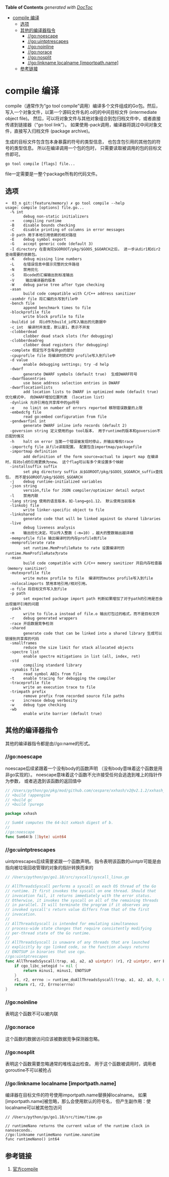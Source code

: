 <!-- START doctoc generated TOC please keep comment here to allow auto update -->
<!-- DON'T EDIT THIS SECTION, INSTEAD RE-RUN doctoc TO UPDATE -->
**Table of Contents**  *generated with [DocToc](https://github.com/thlorenz/doctoc)*

- [compile 编译](#compile-%E7%BC%96%E8%AF%91)
  - [选项](#%E9%80%89%E9%A1%B9)
  - [其他的编译器指令](#%E5%85%B6%E4%BB%96%E7%9A%84%E7%BC%96%E8%AF%91%E5%99%A8%E6%8C%87%E4%BB%A4)
    - [//go:noescape](#gonoescape)
    - [//go:uintptrescapes](#gouintptrescapes)
    - [//go:noinline](#gonoinline)
    - [//go:norace](#gonorace)
    - [//go:nosplit](#gonosplit)
    - [//go:linkname localname [importpath.name]](#golinkname-localname-importpathname)
  - [参考链接](#%E5%8F%82%E8%80%83%E9%93%BE%E6%8E%A5)

<!-- END doctoc generated TOC please keep comment here to allow auto update -->

# compile 编译 

compile（通常作为“go tool compile”调用）编译多个文件组成的Go包。然后，写入一个对象文件，以第一个源码文件名的.o的的中间目标文件 (intermediate object file)。
然后，可以将对象文件与其他对象组合到包归档文件中，或者直接传递到链接器（“go tool link”）。 如果使用-pack调用，编译器将跳过中间对象文件，直接写入归档文件 (package archive)。

生成的目标文件包含包本身暴露的符号的类型信息， 也包含包引用的其他包的符号的类型信息。 所以在编译调用一个包的包时， 只需要读取被调用的包的目标文件即可。

```shell
go tool compile [flags] file...

```
file一定需要是一整个package所有的代码文件。
## 选项

```shell
➜  03_n git:(feature/memory) ✗ go tool compile --help    
usage: compile [options] file.go...
  -% int
        debug non-static initializers
  -+    compiling runtime
  -B    disable bounds checking
  -C    disable printing of columns in error messages
  -D path 用于本地引用依赖的相对路径
  -E    debug symbol export
  -G    accept generic code (default 3)
  -I directory 在查询完$GOROOT/pkg/$GOOS_$GOARCH之后， 进一步从dir1和dir2查询需要的依赖包。
  -K    debug missing line numbers
  -L    在错误信息中展示完整的文件路径
  -N    禁用优化
  -S    将code的汇编输出到标准输出
  -V     输出编译器的版本
  -W    debug parse tree after type checking
  -asan
        build code compatible with C/C++ address sanitizer
  -asmhdr file 将汇编的头写到file中
  -bench file
        append benchmark times to file
  -blockprofile file
        write block profile to file
  -buildid id  将id作为build_id写入输出的元数据中
  -c int  编译时并发度，默认是1，表示不并发
  -clobberdead
        clobber dead stack slots (for debugging)
  -clobberdeadreg
        clobber dead registers (for debugging)
  -complete 假定包不含有非go的部分
  -cpuprofile file 将编译时的CPU profile写入到file中
  -d value
        enable debugging settings; try -d help
  -dwarf
        generate DWARF symbols (default true)  生成DWARF符号
  -dwarfbasentries
        use base address selection entries in DWARF
  -dwarflocationlists
        add location lists to DWARF in optimized mode (default true) 优化模式中， 向DWARF增加位置列表 （location list）
  -dynlink 允许引用在共享库中的go符号
  -e    no limit on number of errors reported 移除错误数量的上限
  -embedcfg file
        read go:embed configuration from file
  -gendwarfinl int
        generate DWARF inline info records (default 2)
  -goversion string 定义使用的go tool版本， 用于runtime的版本和goversion不匹配的情况
  -h    halt on error 当第一个错误被发现时停止，并输出堆栈trace
  -importcfg file 从file读取配置。 配置包含importmap/packagefile
  -importmap definition
        add definition of the form source=actual to import map 在编译时，将对old的引用更换为new。 这个flag可以有多个来设置多个映射
  -installsuffix suffix
        set pkg directory suffix 从$GOROOT/pkg/$GOOS_$GOARCH_suffix查找包， 而不是$GOROOT/pkg/$GOOS_$GOARCH
  -j    debug runtime-initialized variables
  -json string
        version,file for JSON compiler/optimizer detail output
  -l    禁用内联
  -lang string 使用的语言版本，如-lang=go1.12， 默认使用当前版本
  -linkobj file
        write linker-specific object to file
  -linkshared
        generate code that will be linked against Go shared libraries
  -live
        debug liveness analysis
  -m    输出优化决定。可以传入整数 (-m=10) ，越大的整数输出越详细
  -memprofile file 输出编译时的内存profile到file
  -memprofilerate rate
        set runtime.MemProfileRate to rate 设置编译时的runtime.MemProfileRate为rate
  -msan
        build code compatible with C/C++ memory sanitizer 开启内存检查器 （memory sanitizer）
  -mutexprofile file
        write mutex profile to file  编译时的mutex profile写入到file
  -nolocalimports 禁用本地引用/相对引用。
  -o file 将目标文件写入到file
  -p path
        set expected package import path 判断如果增加了对于path的引用是否会出现循环引用的问题
  -pack
        write to file.a instead of file.o 输出打包过的格式，而不是目标文件
  -r    debug generated wrappers
  -race 开启数据竞争检测
  -shared
        generate code that can be linked into a shared library 生成可以链接到共享库的代码
  -smallframes
        reduce the size limit for stack allocated objects
  -spectre list
        enable spectre mitigations in list (all, index, ret)
  -std
        compiling standard library
  -symabis file
        read symbol ABIs from file
  -t    enable tracing for debugging the compiler
  -traceprofile file
        write an execution trace to file
  -trimpath prefix
        remove prefix from recorded source file paths
  -v    increase debug verbosity
  -w    debug type checking
  -wb
        enable write barrier (default true)

```

## 其他的编译器指令

其他的编译器指令都是由//go:name的形式。


### //go:noescape

noescape后续紧跟着一个没有body的函数声明 （没有body意味着这个函数是用非go实现的）。 noescape意味着这个函数不允许接受任何会逃逸到堆上的指针作为参数， 或者逃逸到该函数的返回值中
```go
// /Users/python/go/pkg/mod/github.com/cespare/xxhash/v2@v2.1.2/xxhash_amd64.go
// +build !appengine
// +build gc
// +build !purego

package xxhash

// Sum64 computes the 64-bit xxHash digest of b.
//
//go:noescape
func Sum64(b []byte) uint64
```

### //go:uintptrescapes
uintptrescapes后续需要紧跟一个函数声明。 指令表明该函数的uintptr可能是由指向被垃圾回收管理的对象的指针转换而来的


```go
// /Users/python/go/go1.18/src/syscall/syscall_linux.go

// AllThreadsSyscall performs a syscall on each OS thread of the Go
// runtime. It first invokes the syscall on one thread. Should that
// invocation fail, it returns immediately with the error status.
// Otherwise, it invokes the syscall on all of the remaining threads
// in parallel. It will terminate the program if it observes any
// invoked syscall's return value differs from that of the first
// invocation.
//
// AllThreadsSyscall is intended for emulating simultaneous
// process-wide state changes that require consistently modifying
// per-thread state of the Go runtime.
//
// AllThreadsSyscall is unaware of any threads that are launched
// explicitly by cgo linked code, so the function always returns
// ENOTSUP in binaries that use cgo.
//go:uintptrescapes
func AllThreadsSyscall(trap, a1, a2, a3 uintptr) (r1, r2 uintptr, err Errno) {
	if cgo_libc_setegid != nil {
		return minus1, minus1, ENOTSUP
	}
	r1, r2, errno := runtime_doAllThreadsSyscall(trap, a1, a2, a3, 0, 0, 0)
	return r1, r2, Errno(errno)
}
```

### //go:noinline
表明这个函数不可以被内联

### //go:norace

这个函数的数据访问应该被数据竞争探测器忽略。

### //go:nosplit
表明这个函数需要忽略通常的堆栈溢出检查。 用于这个函数被调用时，调用者goroutine不可以被抢占

### //go:linkname localname [importpath.name]
编译器在目标文件的符号使用importpath.name替换掉localname。 如果[importpath.name]被忽略，那么会使用默认的符号名， 但产生副作用：使localname可以被其他包访问

```shell
// /Users/python/go/go1.18/src/time/time.go

// runtimeNano returns the current value of the runtime clock in nanoseconds.
//go:linkname runtimeNano runtime.nanotime
func runtimeNano() int64
```


## 参考链接

1. [官方compile](https://pkg.go.dev/cmd/compile#hdr-Command_Line)